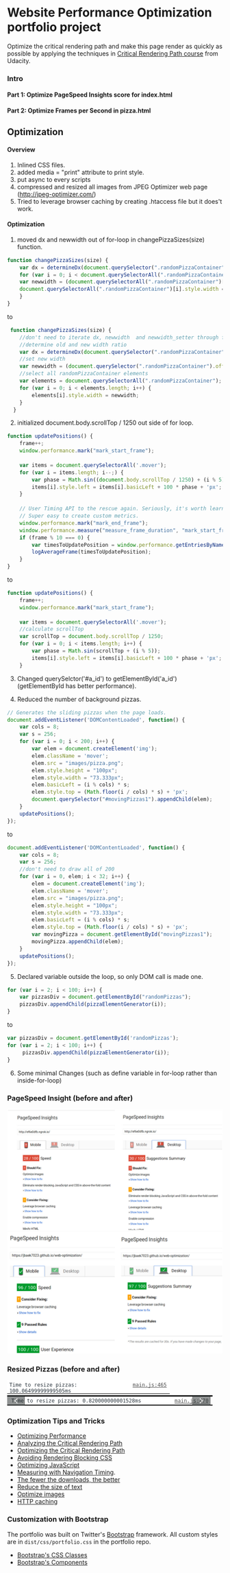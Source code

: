 # Website Performance Optimization portfolio project

Optimize the critical rendering path and make this page render as quickly as possible by applying the techniques in [Critical Rendering Path course](https://www.udacity.com/course/ud884) from Udacity.

### Intro

#### Part 1: Optimize PageSpeed Insights score for index.html
#### Part 2: Optimize Frames per Second in pizza.html

## Optimization 
#### Overview
1. Inlined CSS files. 
2. added media = "print" attribute to print style.
3. put async to every scripts
4. compressed and resized all images from JPEG Optimizer web page (http://jpeg-optimizer.com/) 
5. Tried to leverage browser caching by creating .htaccess file but it does't work. 

#### Optimization
1. moved dx and newwidth out of for-loop in changePizzaSizes(size) function.
```js
function changePizzaSizes(size) {
	var dx = determineDx(document.querySelector(".randomPizzaContainer"), size);
	for (var i = 0; i < document.querySelectorAll(".randomPizzaContainer").length; i++) {
	var newwidth = (document.querySelectorAll(".randomPizzaContainer")[i].offsetWidth + dx) + 'px';
	document.querySelectorAll(".randomPizzaContainer")[i].style.width = newwidth;
	}
}
```
to

```js
 function changePizzaSizes(size) {
	//don't need to iterate dx, newwidth  and newwidth_setter through for loop.
	//determine old and new width ratio
	var dx = determineDx(document.querySelector(".randomPizzaContainer"), size);
	//set new width
	var newwidth = (document.querySelector(".randomPizzaContainer").offsetWidth + dx) + 'px';
	//select all randomPizzaContainer elements
	var elements = document.querySelectorAll(".randomPizzaContainer"); 
	for (var i = 0; i < elements.length; i++) {
		elements[i].style.width = newwidth;
	}
  }
```

2. initialized document.body.scrollTop / 1250 out side of for loop. 
```js
function updatePositions() {
	frame++;
	window.performance.mark("mark_start_frame");

	var items = document.querySelectorAll('.mover');
	for (var i = items.length; i--;) {
		var phase = Math.sin((document.body.scrollTop / 1250) + (i % 5));
		items[i].style.left = items[i].basicLeft + 100 * phase + 'px';
	}

	// User Timing API to the rescue again. Seriously, it's worth learning.
	// Super easy to create custom metrics.
	window.performance.mark("mark_end_frame");
	window.performance.measure("measure_frame_duration", "mark_start_frame", "mark_end_frame");
	if (frame % 10 === 0) {
		var timesToUpdatePosition = window.performance.getEntriesByName("measure_frame_duration");
		logAverageFrame(timesToUpdatePosition);
	}
}
```
 to
```js
function updatePositions() {
	frame++;
	window.performance.mark("mark_start_frame");

	var items = document.querySelectorAll('.mover');
	//calculate scrollTop
	var scrollTop = document.body.scrollTop / 1250;
	for (var i = 0; i < items.length; i++) {
		var phase = Math.sin(scrollTop + (i % 5));
		items[i].style.left = items[i].basicLeft + 100 * phase + 'px';
	}
```

3. Changed querySelctor('#a_id') to getElementById('a_id')
(getElementById has better performance).

4. Reduced the number of background pizzas. 
```js
// Generates the sliding pizzas when the page loads. 
document.addEventListener('DOMContentLoaded', function() {
	var cols = 8;
	var s = 256;
	for (var i = 0; i < 200; i++) {
		var elem = document.createElement('img');
		elem.className = 'mover';
		elem.src = "images/pizza.png";
		elem.style.height = "100px";
		elem.style.width = "73.333px";
		elem.basicLeft = (i % cols) * s;
		elem.style.top = (Math.floor(i / cols) * s) + 'px';
		document.querySelector("#movingPizzas1").appendChild(elem);
	}
	updatePositions();
});
```
to 
```js
document.addEventListener('DOMContentLoaded', function() {
	var cols = 8;
	var s = 256;
	//don't need to draw all of 200
	for (var i = 0, elem; i < 32; i++) {
		elem = document.createElement('img');
		elem.className = 'mover';
		elem.src = "images/pizza.png";
		elem.style.height = "100px";
		elem.style.width = "73.333px";
		elem.basicLeft = (i % cols) * s;
		elem.style.top = (Math.floor(i / cols) * s) + 'px';
		var movingPizza = document.getElementById("movingPizzas1");
		movingPizza.appendChild(elem);
	}
	updatePositions();
});
```

5. Declared variable outside the loop, so only DOM call is made one. 
```js
for (var i = 2; i < 100; i++) {
	var pizzasDiv = document.getElementById("randomPizzas");
	pizzasDiv.appendChild(pizzaElementGenerator(i));
}
```
to
```js
var pizzasDiv = document.getElementById('randomPizzas');
for (var i = 2; i < 100; i++) {
     pizzasDiv.appendChild(pizzaElementGenerator(i));
}
```

6. Some minimal Changes (such as define variable in for-loop rather than inside-for-loop)

### PageSpeed Insight (before and after)
![alt text](/readImage/opt2.jpeg)
![alt text](/readImage/opt1.jpeg) 


### Resized Pizzas (before and after)
![alt text](/readImage/pi1.png)
![alt text](/readImage/pi2.png)

### Optimization Tips and Tricks
* [Optimizing Performance](https://developers.google.com/web/fundamentals/performance/ "web performance")
* [Analyzing the Critical Rendering Path](https://developers.google.com/web/fundamentals/performance/critical-rendering-path/analyzing-crp.html "analyzing crp")
* [Optimizing the Critical Rendering Path](https://developers.google.com/web/fundamentals/performance/critical-rendering-path/optimizing-critical-rendering-path.html "optimize the crp!")
* [Avoiding Rendering Blocking CSS](https://developers.google.com/web/fundamentals/performance/critical-rendering-path/render-blocking-css.html "render blocking css")
* [Optimizing JavaScript](https://developers.google.com/web/fundamentals/performance/critical-rendering-path/adding-interactivity-with-javascript.html "javascript")
* [Measuring with Navigation Timing](https://developers.google.com/web/fundamentals/performance/critical-rendering-path/measure-crp.html "nav timing api"). 
* <a href="https://developers.google.com/web/fundamentals/performance/optimizing-content-efficiency/eliminate-downloads.html">The fewer the downloads, the better</a>
* <a href="https://developers.google.com/web/fundamentals/performance/optimizing-content-efficiency/optimize-encoding-and-transfer.html">Reduce the size of text</a>
* <a href="https://developers.google.com/web/fundamentals/performance/optimizing-content-efficiency/image-optimization.html">Optimize images</a>
* <a href="https://developers.google.com/web/fundamentals/performance/optimizing-content-efficiency/http-caching.html">HTTP caching</a>

### Customization with Bootstrap
The portfolio was built on Twitter's <a href="http://getbootstrap.com/">Bootstrap</a> framework. All custom styles are in `dist/css/portfolio.css` in the portfolio repo.

* <a href="http://getbootstrap.com/css/">Bootstrap's CSS Classes</a>
* <a href="http://getbootstrap.com/components/">Bootstrap's Components</a>
